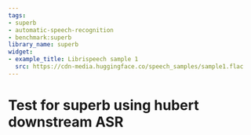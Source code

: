 ```yaml
---
tags:
- superb
- automatic-speech-recognition
- benchmark:superb
library_name: superb
widget:
- example_title: Librispeech sample 1
  src: https://cdn-media.huggingface.co/speech_samples/sample1.flac
---
```


# Test for superb using hubert downstream ASR